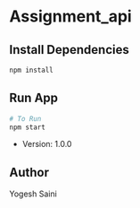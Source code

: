 # Assignment_api


## Install Dependencies

```bash
npm install
```

## Run App

```bash
# To Run
npm start


```

- Version: 1.0.0

## Author

Yogesh Saini
